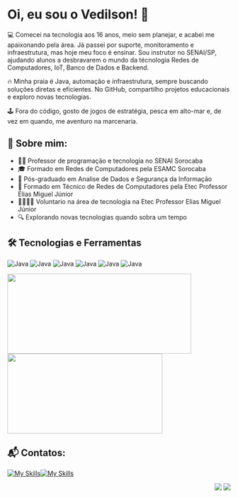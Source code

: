 # Oi, eu sou o Vedilson! 👋

💻 Comecei na tecnologia aos 16 anos, meio sem planejar, e acabei me apaixonando pela área. Já passei por suporte, monitoramento e infraestrutura, mas hoje meu foco é ensinar. Sou instrutor no SENAI/SP, ajudando alunos a desbravarem o mundo da técnologia Redes de Computadores, IoT, Banco de Dados e Backend.

🔥 Minha praia é Java, automação e infraestrutura, sempre buscando soluções diretas e eficientes. No GitHub, compartilho projetos educacionais e exploro novas tecnologias.

🕹️ Fora do código, gosto de jogos de estratégia, pesca em alto-mar e, de vez em quando, me aventuro na marcenaria.


## 🚀 Sobre mim:

- 👩‍🏫 Professor de programação e tecnologia no SENAI Sorocaba
- 🎓 Formado em Redes de Computadores pela ESAMC Sorocaba
- 📖 Pós-graduado em Analise de Dados e Segurança da Informação
- 📒 Formado em Técnico de Redes de Computadores pela Etec Professor Elias Miguel Júnior
- 🫱🏻‍🫲🏻 Voluntario na área de tecnologia na Etec Professor Elias Miguel Júnior
- 🔍 Explorando novas tecnologias quando sobra um tempo


## 🛠️ Tecnologias e Ferramentas
![Java](https://skillicons.dev/icons?i=java,eclipse,spring) ![Java](https://skillicons.dev/icons?i=mysql) ![Java](https://skillicons.dev/icons?i=windows,linux) ![Java](https://skillicons.dev/icons?i=aws) ![Java](https://skillicons.dev/icons?i=git,github) ![Java](https://skillicons.dev/icons?i=docker,grafana,raspberrypi,arduino)

  <img height="180em" width="415em" src="https://github-readme-stats.vercel.app/api?username=vedilsonprado&show_icons=true&theme=tokyonight&include_all_commits=true"/> <img height="180em" width="350em" src="https://github-readme-stats.vercel.app/api/top-langs/?username=vedilsonprado&layout=compact&langs_count=7&theme=tokyonight"/>


## 📬 Contatos:
[![My Skills](https://skillicons.dev/icons?i=gmail)](mailto:vedilsonprado@gmail.com)[![My Skills](https://skillicons.dev/icons?i=linkedin)](https://www.linkedin.com/in/vedilson)
<p align="right">
<img src="https://views.whatilearened.today/views/github/vedilsonprado/vedilsonprado.svg"> <a href="https://github.com/vedilsonprado/"><img src="https://img.shields.io/github/followers/vedilsonprado?color=%234CC61E&label=GitHub%20Followers%20%3A"/></a>
</p>

  